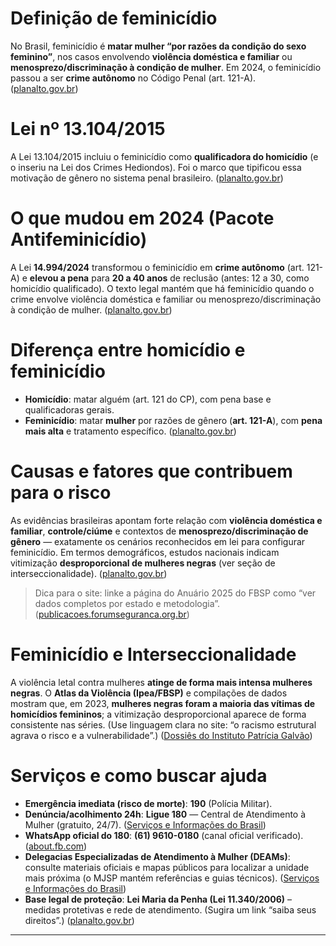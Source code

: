 # Definição de feminicídio

No Brasil, feminicídio é **matar mulher “por razões da condição do sexo feminino”**, nos casos envolvendo **violência doméstica e familiar** ou **menosprezo/discriminação à condição de mulher**. Em 2024, o feminicídio passou a ser **crime autônomo** no Código Penal (art. 121-A). ([planalto.gov.br][1])

# Lei nº 13.104/2015

A Lei 13.104/2015 incluiu o feminicídio como **qualificadora do homicídio** (e o inseriu na Lei dos Crimes Hediondos). Foi o marco que tipificou essa motivação de gênero no sistema penal brasileiro. ([planalto.gov.br][2])

# O que mudou em 2024 (Pacote Antifeminicídio)

A Lei **14.994/2024** transformou o feminicídio em **crime autônomo** (art. 121-A) e **elevou a pena** para **20 a 40 anos** de reclusão (antes: 12 a 30, como homicídio qualificado). O texto legal mantém que há feminicídio quando o crime envolve violência doméstica e familiar ou menosprezo/discriminação à condição de mulher. ([planalto.gov.br][1])

# Diferença entre homicídio e feminicídio

- **Homicídio**: matar alguém (art. 121 do CP), com pena base e qualificadoras gerais.
- **Feminicídio**: matar **mulher** por razões de gênero (**art. 121-A**), com **pena mais alta** e tratamento específico. ([planalto.gov.br][1])

# Causas e fatores que contribuem para o risco

As evidências brasileiras apontam forte relação com **violência doméstica e familiar**, **controle/ciúme** e contextos de **menosprezo/discriminação de gênero** — exatamente os cenários reconhecidos em lei para configurar feminicídio. Em termos demográficos, estudos nacionais indicam vitimização **desproporcional de mulheres negras** (ver seção de interseccionalidade). ([planalto.gov.br][1])

> Dica para o site: linke a página do Anuário 2025 do FBSP como “ver dados completos por estado e metodologia”. ([publicacoes.forumseguranca.org.br][3])

# Feminicídio e Interseccionalidade

A violência letal contra mulheres **atinge de forma mais intensa mulheres negras**. O **Atlas da Violência (Ipea/FBSP)** e compilações de dados mostram que, em 2023, **mulheres negras foram a maioria das vítimas de homicídios femininos**; a vitimização desproporcional aparece de forma consistente nas séries. (Use linguagem clara no site: “o racismo estrutural agrava o risco e a vulnerabilidade”.) ([Dossiês do Instituto Patrícia Galvão][5])

# Serviços e como buscar ajuda

- **Emergência imediata (risco de morte)**: **190** (Polícia Militar).
- **Denúncia/acolhimento 24h**: **Ligue 180** — Central de Atendimento à Mulher (gratuito, 24/7). ([Serviços e Informações do Brasil][6])
- **WhatsApp oficial do 180**: **(61) 9610-0180** (canal oficial verificado). ([about.fb.com][7])
- **Delegacias Especializadas de Atendimento à Mulher (DEAMs)**: consulte materiais oficiais e mapas públicos para localizar a unidade mais próxima (o MJSP mantém referências e guias técnicos). ([Serviços e Informações do Brasil][8])
- **Base legal de proteção**: **Lei Maria da Penha (Lei 11.340/2006)** – medidas protetivas e rede de atendimento. (Sugira um link “saiba seus direitos”.) ([planalto.gov.br][9])

---

[1]: https://www.planalto.gov.br/ccivil_03/_Ato2023-2026/2024/Lei/L14994.htm?utm_source=chatgpt.com "L14994"
[2]: https://www.planalto.gov.br/ccivil_03/_Ato2015-2018/2015/Lei/L13104.htm?utm_source=chatgpt.com "L13104 - Planalto"
[3]: https://publicacoes.forumseguranca.org.br/items/c3605778-37b3-4ad6-8239-94e4cb236444?utm_source=chatgpt.com "19º Anuário Brasileiro de Segurança Pública: 2025"
[4]: https://ibdfam.org.br/assets/img/upload/files/Anu%C3%A1rio%20Brasileiro%20de%20Seguran%C3%A7a%20P%C3%BAblica%202025.pdf?utm_source=chatgpt.com "Anuário Brasileiro de Segurança Pública 2025"
[5]: https://dossies.agenciapatriciagalvao.org.br/dados-e-fontes/pesquisa/atlas-da-violencia-2025-ipea-fbsp-2025/?utm_source=chatgpt.com "Atlas da Violência 2025 (Ipea/FBSP, 2025) - Dados e Fontes"
[6]: https://www.gov.br/mulheres/pt-br/ligue180?utm_source=chatgpt.com "Ligue 180 - Central de Atendimento à Mulher — Ministério ..."
[7]: https://about.fb.com/br/news/2023/04/parceria-da-meta-com-o-ministerio-das-mulheres-torna-acesso-ao-ligue-180-mais-facil-por-meio-de-canal-oficial-no-whatsapp/?utm_source=chatgpt.com "Parceria da Meta com o Ministério das Mulheres torna ..."
[8]: https://www.gov.br/mj/pt-br/assuntos/sua-seguranca/seguranca-publica/susp-mulheres/web-caderno-min-justica-deams.pdf/?utm_source=chatgpt.com "CADERNO TEMÁTICO DE REFERÊNCIA"
[9]: https://www.planalto.gov.br/ccivil_03/_Ato2004-2006/2006/Lei/L11340.htm?utm_source=chatgpt.com "Lei nÂº 11.340 - Planalto"
